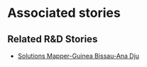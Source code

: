 # Associated stories

<!-- !!DO NOT REMOVE!! start autogenerated hyperlinks -->
## Related R&D Stories
- [Solutions Mapper\-Guinea Bissau\-Ana Dju](/RnD-Archive/stories/?doc=SolutionMappers_GNB)
<!-- !!DO NOT REMOVE!! end autogenerated hyperlinks -->